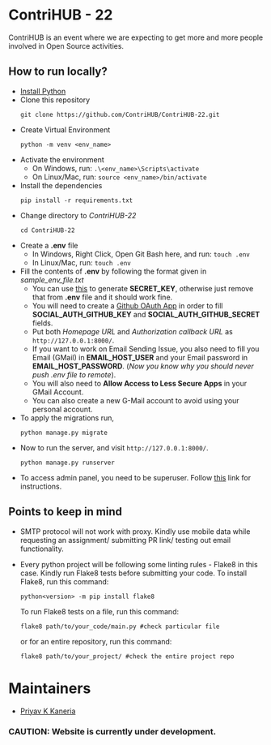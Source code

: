 # ContriHUB - 22

ContriHUB is an event where we are expecting to get more and more people involved in Open Source activities.


## How to run locally?
* [Install Python](https://www.wikihow.com/Install-Python)
* Clone this repository
    ```
    git clone https://github.com/ContriHUB/ContriHUB-22.git
    ```
* Create Virtual Environment
    ```
    python -m venv <env_name>
    ```
* Activate the environment
    * On Windows, run: `.\<env_name>\Scripts\activate`
    * On Linux/Mac, run: `source <env_name>/bin/activate`    
* Install the dependencies
    ```
    pip install -r requirements.txt
    ```
* Change directory to *ContriHUB-22*
    ```
    cd ContriHUB-22
    ```
* Create a **.env** file
    * In Windows, Right Click, Open Git Bash here, and run: `touch .env`
    * In Linux/Mac, run: `touch .env`
* Fill the contents of **.env** by following the format given in *sample_env_file.txt*
    * You can use [this](https://stackoverflow.com/a/16630719/11671368) to generate **SECRET_KEY**, otherwise just remove that from **.env** file and it should work fine.
    * You will need to create a [Github OAuth App](https://docs.github.com/en/developers/apps/building-oauth-apps/creating-an-oauth-app) in order to fill **SOCIAL_AUTH_GITHUB_KEY** and **SOCIAL_AUTH_GITHUB_SECRET** fields.
    * Put both *Homepage URL* and *Authorization callback URL* as `http://127.0.0.1:8000/`.
    * If you want to work on Email Sending Issue, you also need to fill you Email (GMail) in **EMAIL_HOST_USER** and your Email password in **EMAIL_HOST_PASSWORD**. (*Now you know why you should never push .env file to remote*).
    * You will also need to **Allow Access to Less Secure Apps** in your GMail Account.
    * You can also create a new G-Mail account to avoid using your personal account.
* To apply the migrations run,
    ```
    python manage.py migrate
    ```
* Now to run the server, and visit `http://127.0.0.1:8000/`.
    ```
    python manage.py runserver
    ```
* To access admin panel, you need to be superuser. Follow [this](https://www.geeksforgeeks.org/how-to-create-superuser-in-django/) link for instructions.

## Points to keep in mind

* SMTP protocol will not work with proxy. Kindly use mobile data while requesting an assignment/ submitting PR link/ testing out email functionality.
* Every python project will be following some linting rules - Flake8 in this case. Kindly run Flake8 tests before submitting your code.
    To install Flake8, run this command:
    ```
    python<version> -m pip install flake8
    ```
    
    To run Flake8 tests on a file, run this command:
    ```
    flake8 path/to/your_code/main.py #check particular file
    ```
        
    or for an entire repository, run this command:
    ```
    flake8 path/to/your_project/ #check the entire project repo
    ```

# Maintainers

- [Priyav K Kaneria](https://github.com/PriyavKaneria)
  
### CAUTION: Website is currently under development.
